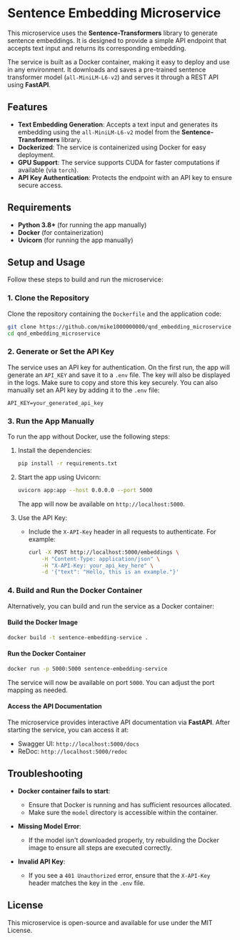 # Sentence Embedding Microservice

This microservice uses the **Sentence-Transformers** library to generate sentence embeddings. It is designed to provide a simple API endpoint that accepts text input and returns its corresponding embedding.

The service is built as a Docker container, making it easy to deploy and use in any environment. It downloads and saves a pre-trained sentence transformer model (`all-MiniLM-L6-v2`) and serves it through a REST API using **FastAPI**.

## Features

- **Text Embedding Generation**: Accepts a text input and generates its embedding using the `all-MiniLM-L6-v2` model from the **Sentence-Transformers** library.
- **Dockerized**: The service is containerized using Docker for easy deployment.
- **GPU Support**: The service supports CUDA for faster computations if available (via `torch`).
- **API Key Authentication**: Protects the endpoint with an API key to ensure secure access.

## Requirements

- **Python 3.8+** (for running the app manually)
- **Docker** (for containerization)
- **Uvicorn** (for running the app manually)

## Setup and Usage

Follow these steps to build and run the microservice:

### 1. Clone the Repository

Clone the repository containing the `Dockerfile` and the application code:

```bash
git clone https://github.com/mike1000000000/qnd_embedding_microservice.git
cd qnd_embedding_microservice
```

### 2. Generate or Set the API Key

The service uses an API key for authentication. On the first run, the app will generate an `API_KEY` and save it to a `.env` file. The key will also be displayed in the logs. Make sure to copy and store this key securely. You can also manually set an API key by adding it to the `.env` file:

```env
API_KEY=your_generated_api_key
```

### 3. Run the App Manually

To run the app without Docker, use the following steps:

1. Install the dependencies:

   ```bash
   pip install -r requirements.txt
   ```

2. Start the app using Uvicorn:

   ```bash
   uvicorn app:app --host 0.0.0.0 --port 5000
   ```

   The app will now be available on `http://localhost:5000`. 

3. Use the API Key:
   - Include the `X-API-Key` header in all requests to authenticate. For example:

     ```bash
     curl -X POST http://localhost:5000/embeddings \
         -H "Content-Type: application/json" \
         -H "X-API-Key: your_api_key_here" \
         -d '{"text": "Hello, this is an example."}'
     ```

### 4. Build and Run the Docker Container

Alternatively, you can build and run the service as a Docker container:

#### Build the Docker Image

```bash
docker build -t sentence-embedding-service .
```

#### Run the Docker Container

```bash
docker run -p 5000:5000 sentence-embedding-service
```

The service will now be available on port `5000`. You can adjust the port mapping as needed.

#### Access the API Documentation

The microservice provides interactive API documentation via **FastAPI**. After starting the service, you can access it at:

- Swagger UI: `http://localhost:5000/docs`
- ReDoc: `http://localhost:5000/redoc`

## Troubleshooting

- **Docker container fails to start**:
  - Ensure that Docker is running and has sufficient resources allocated.
  - Make sure the `model` directory is accessible within the container.

- **Missing Model Error**:
  - If the model isn't downloaded properly, try rebuilding the Docker image to ensure all steps are executed correctly.

- **Invalid API Key**:
  - If you see a `401 Unauthorized` error, ensure that the `X-API-Key` header matches the key in the `.env` file.

## License

This microservice is open-source and available for use under the MIT License.
